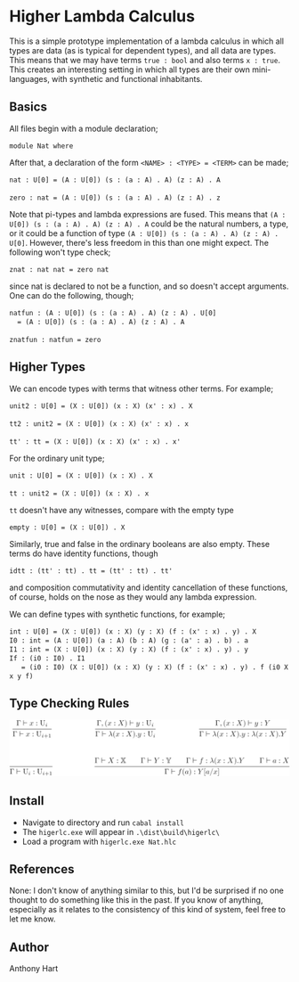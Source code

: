 # Higher Lambda Calculus

This is a simple prototype implementation of a lambda calculus
in which all types are data (as is typical for dependent types),
and all data are types. This means that we may have terms
`true : bool` and also terms `x : true`. This creates an interesting
setting in which all types are their own mini-languages, with synthetic
and functional inhabitants.

## Basics

All files begin with a module declaration;

```
module Nat where
```

After that, a declaration of the form `<NAME> : <TYPE> = <TERM>`
can be made;
```
nat : U[0] = (A : U[0]) (s : (a : A) . A) (z : A) . A

zero : nat = (A : U[0]) (s : (a : A) . A) (z : A) . z
```

Note that pi-types and lambda expressions are fused. This means that
`(A : U[0]) (s : (a : A) . A) (z : A) . A` could be the natural numbers,
a type, or it could be a function of type `(A : U[0]) (s : (a : A) . A) (z : A) . U[0]`.
However, there's less freedom in this than one might expect. The following won't
type check;

```
znat : nat nat = zero nat
```

since nat is declared to not be a function, and so doesn't accept arguments.
One can do the following, though;

```
natfun : (A : U[0]) (s : (a : A) . A) (z : A) . U[0]
  = (A : U[0]) (s : (a : A) . A) (z : A) . A

znatfun : natfun = zero
```

## Higher Types

We can encode types with terms that witness other terms. For example;

```
unit2 : U[0] = (X : U[0]) (x : X) (x' : x) . X

tt2 : unit2 = (X : U[0]) (x : X) (x' : x) . x

tt' : tt = (X : U[0]) (x : X) (x' : x) . x'
```

For the ordinary unit type;

```
unit : U[0] = (X : U[0]) (x : X) . X

tt : unit2 = (X : U[0]) (x : X) . x
```

`tt` doesn't have any witnesses, compare with the empty type

```
empty : U[0] = (X : U[0]) . X
```

Similarly, true and false in the
ordinary booleans are also empty. These terms do have identity functions,
though

```
idtt : (tt' : tt) . tt = (tt' : tt) . tt'
```

and composition commutativity and identity cancellation of these functions, of course, 
holds on the nose as they would any lambda expression.

We can define types with synthetic functions, for example;

```
int : U[0] = (X : U[0]) (x : X) (y : X) (f : (x' : x) . y) . X
I0 : int = (A : U[0]) (a : A) (b : A) (g : (a' : a) . b) . a
I1 : int = (X : U[0]) (x : X) (y : X) (f : (x' : x) . y) . y
If : (i0 : I0) . I1
   = (i0 : I0) (X : U[0]) (x : X) (y : X) (f : (x' : x) . y) . f (i0 X x y f)
```

## Type Checking Rules

![Typing](/.README.imgs/typing.png)

## Install

* Navigate to directory and run `cabal install`
* The `higerlc.exe` will appear in `.\dist\build\higerlc\`
* Load a program with `higerlc.exe Nat.hlc`

## References

None: I don't know of anything similar to this, but I'd be surprised if no one
thought to do something like this in the past. If you know of anything, especially
as it relates to the consistency of this kind of system, feel free to let me know.

## Author

Anthony Hart
